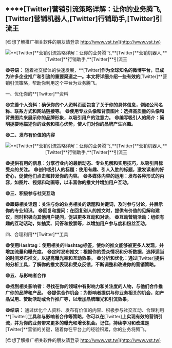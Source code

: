 ## ****[Twitter]**营销引流策略详解：让你的业务腾飞,**[Twitter]**营销机器人,**[Twitter]**行销助手,**[Twitter]**引流王**

[😍想了解推广相关软件的朋友请登录 http://www.vst.tw](http://www.vst.tw)

 <center><img src="https://vst.tw/MP4/tuiguang/png/5.png" alt="**[Twitter]**营销引流策略详解：让你的业务腾飞,**[Twitter]**营销机器人,**[Twitter]**行销助手,**[Twitter]**引流王"></center>

**😄导语：**
随着社交媒体的快速发展，**[Twitter]**作为全球知名的微博平台，已成为许多企业推广和引流的重要渠道之一。本文将详细介绍一些有效的**[Twitter]**营销引流策略，帮助你利用这个平台为业务腾飞。

一、优化你的**[Twitter]**资料

**😄完善个人资料：确保你的个人资料页面包含了关于你的具体信息，例如公司名称、联系方式和网站链接等。**
**😄使用专业头像和背景图片：选择高质量的头像和背景图片来展示你的品牌形象，以吸引用户的注意力。**
**😄编写吸引人的简介：简明扼要地描述你的业务和核心优势，使人们对你的品牌产生兴趣。**

**😄二、发布有价值的内容**

 <center><img src="https://vst.tw/MP4/tuiguang/png/1.png" alt="**[Twitter]**营销引流策略详解：让你的业务腾飞,**[Twitter]**营销机器人,**[Twitter]**行销助手,**[Twitter]**引流王"></center>

**😄提供有用的信息：分享行业内的最新动态、专业见解和实用技巧，以吸引目标受众的关注。**
**😄创作吸引人的标题：使用有趣、引人入胜的标题，激发读者的好奇心，促使他们点击和转发你的内容。**
**😄多媒体内容的运用：发布各种形式的内容，如图片、视频和动画等，以丰富你的推文并增加用户互动。**

**😄三、积极参与社交互动**

**😄跟踪相关话题：关注与你的业务相关的话题和关键词，及时参与讨论，并展示你的专业知识。**
**😄回复和提问：在回复别人的推文时，提供有价值的见解和建议，同时积极向其他用户提问，促进更多互动和对话。**
**😄互动营销活动：组织有趣的互动活动，如抽奖、问答和投票等，以增加用户参与度和粉丝互动。**

四、合理利用**[Twitter]**工具

**😄使用Hashtag：使用相关的Hashtag标签，使你的推文能够被更多人发现，并增加流量和曝光度。**
**😄定时发布推文：根据你的受众情况和分析数据，选择适当的时间发布推文，以提高曝光率和互动效果。**
**😄分析和优化：通过**[Twitter]**提供的分析工具，了解你的推文表现和受众反馈，不断调整和改进你的营销策略。**

**😄五、与影响者合作**

**😄找到相关影响者：寻找在你的领域中有影响力和关注度的人物，与他们合作推广你的品牌和产品。**
**😄提供合作机会：为影响者提供与你业务相关的机会，如产品试用、赞助活动或合作推广等，以增加品牌曝光和引流效果。**

**😄结语：**
通过优化个人资料、发布有价值的内容、积极参与社交互动、合理利用**[Twitter]**工具和与影响者合作等策略，你可以在**[Twitter]**上实现有效的营销引流，并为你的业务带来更多的曝光和增长机会。记住，持续学习和改进是**[Twitter]**营销的关键，随着你在平台上的经验积累，你的业务将腾飞。

[😍想了解推广相关软件的朋友请登录 http://www.vst.tw](http://www.vst.tw)



